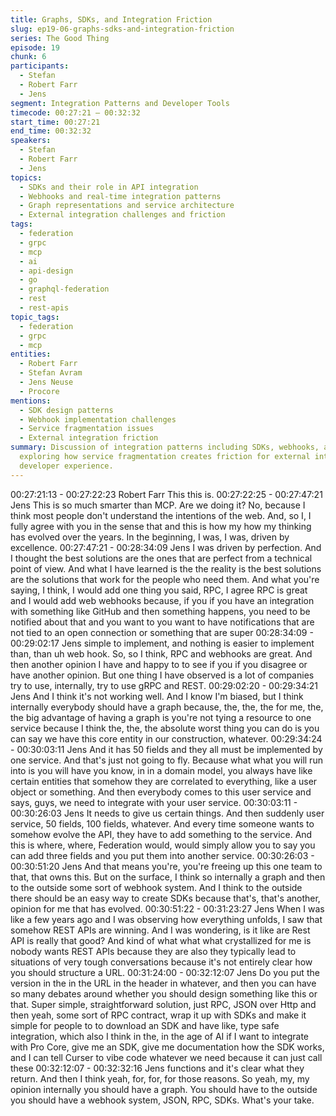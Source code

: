 ```yaml
---
title: Graphs, SDKs, and Integration Friction
slug: ep19-06-graphs-sdks-and-integration-friction
series: The Good Thing
episode: 19
chunk: 6
participants:
  - Stefan
  - Robert Farr
  - Jens
segment: Integration Patterns and Developer Tools
timecode: 00:27:21 – 00:32:32
start_time: 00:27:21
end_time: 00:32:32
speakers:
  - Stefan
  - Robert Farr
  - Jens
topics:
  - SDKs and their role in API integration
  - Webhooks and real-time integration patterns
  - Graph representations and service architecture
  - External integration challenges and friction
tags:
  - federation
  - grpc
  - mcp
  - ai
  - api-design
  - go
  - graphql-federation
  - rest
  - rest-apis
topic_tags:
  - federation
  - grpc
  - mcp
entities:
  - Robert Farr
  - Stefan Avram
  - Jens Neuse
  - Procore
mentions:
  - SDK design patterns
  - Webhook implementation challenges
  - Service fragmentation issues
  - External integration friction
summary: Discussion of integration patterns including SDKs, webhooks, and graph representations,
  exploring how service fragmentation creates friction for external integrations and
  developer experience.
---
```


00:27:21:13 - 00:27:22:23
Robert Farr
This this is.
00:27:22:25 - 00:27:47:21
Jens
This is so much smarter than MCP. Are we doing it? No, because I think most people don't
understand the intentions of the web. And, so I, I fully agree with you in the sense that and this
is how my how my thinking has evolved over the years. In the beginning, I was, I was, driven by
excellence.
00:27:47:21 - 00:28:34:09
Jens
I was driven by perfection. And I thought the best solutions are the ones that are perfect from a
technical point of view. And what I have learned is the the reality is the best solutions are the
solutions that work for the people who need them. And what you're saying, I think, I would add
one thing you said, RPC, I agree RPC is great and I would add web webhooks because, if you if
you have an integration with something like GitHub and then something happens, you need to
be notified about that and you want to you want to have notifications that are not tied to an open
connection or something that are super
00:28:34:09 - 00:29:02:17
Jens
simple to implement, and nothing is easier to implement than, than uh web hook. So, so I think,
RPC and webhooks are great. And then another opinion I have and happy to to see if you if you
disagree or have another opinion. But one thing I have observed is a lot of companies try to use,
internally, try to use gRPC and REST.
00:29:02:20 - 00:29:34:21
Jens
And I think it's not working well. And I know I'm biased, but I think internally everybody should
have a graph because, the, the, the for me, the, the big advantage of having a graph is you're
not tying a resource to one service because I think the, the, the absolute worst thing you can do
is you can say we have this core entity in our construction, whatever.
00:29:34:24 - 00:30:03:11
Jens
And it has 50 fields and they all must be implemented by one service. And that's just not going
to fly. Because what what you will run into is you will have you know, in in a domain model, you
always have like certain entities that somehow they are correlated to everything, like a user
object or something. And then everybody comes to this user service and says, guys, we need to
integrate with your user service.
00:30:03:11 - 00:30:26:03
Jens
It needs to give us certain things. And then suddenly user service, 50 fields, 100 fields,
whatever. And every time someone wants to somehow evolve the API, they have to add
something to the service. And this is where, where, Federation would, would simply allow you to
say you can add three fields and you put them into another service.
00:30:26:03 - 00:30:51:20
Jens
And that means you're, you're freeing up this one team to that, that owns this. But on the
surface, I think so internally a graph and then to the outside some sort of webhook system. And
I think to the outside there should be an easy way to create SDKs because that's, that's another,
opinion for me that has evolved.
00:30:51:22 - 00:31:23:27
Jens
When I was like a few years ago and I was observing how everything unfolds, I saw that
somehow REST APIs are winning. And I was wondering, is it like are Rest API is really that
good? And kind of what what what crystallized for me is nobody wants REST APIs because they
are also they typically lead to situations of very tough conversations because it's not entirely
clear how you should structure a URL.
00:31:24:00 - 00:32:12:07
Jens
Do you put the version in the in the URL in the header in whatever, and then you can have so
many debates around whether you should design something like this or that. Super simple,
straightforward solution, just RPC, JSON over Http and then yeah, some sort of RPC contract,
wrap it up with SDKs and make it simple for people to to download an SDK and have like, type
safe integration, which also I think in the, in the age of AI if I want to integrate with Pro Core,
give me an SDK, give me documentation how the SDK works, and I can tell Curser to vibe code
whatever we need because it can just call these
00:32:12:07 - 00:32:32:16
Jens
functions and it's clear what they return. And then I think yeah, for, for, for those reasons. So
yeah, my, my opinion internally you should have a graph. You should have to the outside you
should have a webhook system, JSON, RPC, SDKs. What's your take.